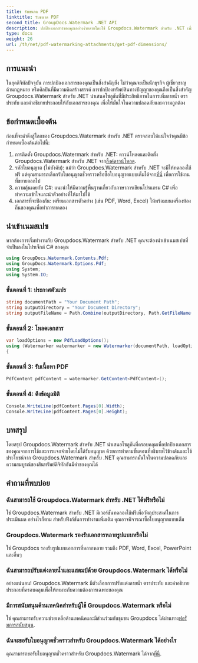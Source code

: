 ```yaml
---
title: รับขนาด PDF
linktitle: รับขนาด PDF
second_title: GroupDocs.Watermark .NET API
description: ปกป้องเอกสารของคุณอย่างง่ายดายโดยใช้ Groupdocs.Watermark สำหรับ .NET เพิ่มลายน้ำ ตราประทับ และคำอธิบายประกอบได้อย่างง่ายดาย
type: docs
weight: 26
url: /th/net/pdf-watermarking-attachments/get-pdf-dimensions/
---
```

## การแนะนำ
ในยุคดิจิทัลปัจจุบัน การปกป้องเอกสารของคุณเป็นสิ่งสำคัญยิ่ง ไม่ว่าคุณจะเป็นนักธุรกิจ ผู้เชี่ยวชาญด้านกฎหมาย หรือศิลปินที่มีความคิดสร้างสรรค์ การปกป้องทรัพย์สินทางปัญญาของคุณถือเป็นสิ่งสำคัญ Groupdocs.Watermark สำหรับ .NET นำเสนอโซลูชันที่มีประสิทธิภาพในการเพิ่มลายน้ำ ตราประทับ และคำอธิบายประกอบให้กับเอกสารของคุณ เพื่อให้มั่นใจในความปลอดภัยและความถูกต้อง
## ข้อกำหนดเบื้องต้น
ก่อนที่จะดำดิ่งสู่โลกของ Groupdocs.Watermark สำหรับ .NET ตรวจสอบให้แน่ใจว่าคุณมีข้อกำหนดเบื้องต้นต่อไปนี้:
1.  การติดตั้ง Groupdocs.Watermark สำหรับ .NET: ดาวน์โหลดและติดตั้ง Groupdocs.Watermark สำหรับ .NET จาก[ลิ้งค์ดาวน์โหลด](https://releases.groupdocs.com/Watermark/net/).
2.  รหัสใบอนุญาต (ไม่บังคับ): แม้ว่า Groupdocs.Watermark สำหรับ .NET จะมีให้ทดลองใช้ฟรี แต่คุณสามารถเลือกรับใบอนุญาตชั่วคราวหรือซื้อใบอนุญาตแบบเต็มได้จาก[ที่นี่](https://purchase.groupdocs.com/buy) เพื่อการใช้งานที่ขยายออกไป
3. ความคุ้นเคยกับ C#: แนะนำให้มีความรู้พื้นฐานเกี่ยวกับภาษาการเขียนโปรแกรม C# เพื่อทำความเข้าใจและนำตัวอย่างที่ให้มาไปใช้
4. เอกสารที่จะป้องกัน: เตรียมเอกสารตัวอย่าง (เช่น PDF, Word, Excel) ให้พร้อมบนเครื่องท้องถิ่นของคุณเพื่อทำการทดลอง

## นำเข้าเนมสเปซ
หากต้องการเริ่มทำงานกับ Groupdocs.Watermark สำหรับ .NET คุณจะต้องนำเข้าเนมสเปซที่จำเป็นลงในโปรเจ็กต์ C# ของคุณ
```csharp
using GroupDocs.Watermark.Contents.Pdf;
using GroupDocs.Watermark.Options.Pdf;
using System;
using System.IO;
```
### ขั้นตอนที่ 1: ประกาศตัวแปร
```csharp
string documentPath = "Your Document Path";
string outputDirectory = "Your Document Directory";
string outputFileName = Path.Combine(outputDirectory, Path.GetFileName(documentPath));
```
### ขั้นตอนที่ 2: โหลดเอกสาร
```csharp
var loadOptions = new PdfLoadOptions();
using (Watermarker watermarker = new Watermarker(documentPath, loadOptions))
{
```
### ขั้นตอนที่ 3: รับเนื้อหา PDF
```csharp
PdfContent pdfContent = watermarker.GetContent<PdfContent>();
```
### ขั้นตอนที่ 4: ดึงข้อมูลมิติ
```csharp
Console.WriteLine(pdfContent.Pages[0].Width);
Console.WriteLine(pdfContent.Pages[0].Height);
```

## บทสรุป
โดยสรุป Groupdocs.Watermark สำหรับ .NET นำเสนอโซลูชันที่ครอบคลุมเพื่อปกป้องเอกสารของคุณจากการใช้และการแจกจ่ายโดยไม่ได้รับอนุญาต ด้วยการทำตามขั้นตอนที่อธิบายไว้ข้างต้นและใช้ประโยชน์จาก Groupdocs.Watermark สำหรับ .NET คุณสามารถมั่นใจในความปลอดภัยและความสมบูรณ์ของสินทรัพย์ดิจิทัลอันมีค่าของคุณได้
## คำถามที่พบบ่อย
### ฉันสามารถใช้ Groupdocs.Watermark สำหรับ .NET ได้ฟรีหรือไม่
ใช่ Groupdocs.Watermark สำหรับ .NET มีเวอร์ชันทดลองใช้ฟรีเพื่อวัตถุประสงค์ในการประเมินผล อย่างไรก็ตาม สำหรับฟังก์ชันการทำงานเพิ่มเติม คุณอาจพิจารณาซื้อใบอนุญาตแบบเต็ม
### Groupdocs.Watermark รองรับเอกสารหลายรูปแบบหรือไม่
ใช่ Groupdocs รองรับรูปแบบเอกสารที่หลากหลาย รวมถึง PDF, Word, Excel, PowerPoint และอื่นๆ
### ฉันสามารถปรับแต่งลายน้ำและแสตมป์ด้วย Groupdocs.Watermark ได้หรือไม่
อย่างแน่นอน! Groupdocs.Watermark มีตัวเลือกการปรับแต่งลายน้ำ ตราประทับ และคำอธิบายประกอบที่ครอบคลุมเพื่อให้เหมาะกับความต้องการเฉพาะของคุณ
### มีการสนับสนุนด้านเทคนิคสำหรับผู้ใช้ Groupdocs.Watermark หรือไม่
 ใช่ คุณสามารถรับความช่วยเหลือด้านเทคนิคและมีส่วนร่วมกับชุมชน Groupdocs ได้ผ่านทาง[ฟอรั่มการสนับสนุน](https://forum.groupdocs.com/c/watermark/19).
### ฉันจะขอรับใบอนุญาตชั่วคราวสำหรับ Groupdocs.Watermark ได้อย่างไร
 คุณสามารถขอรับใบอนุญาตชั่วคราวสำหรับ Groupdocs.Watermark ได้จาก[ที่นี่](https://purchase.groupdocs.com/temporary-license/).